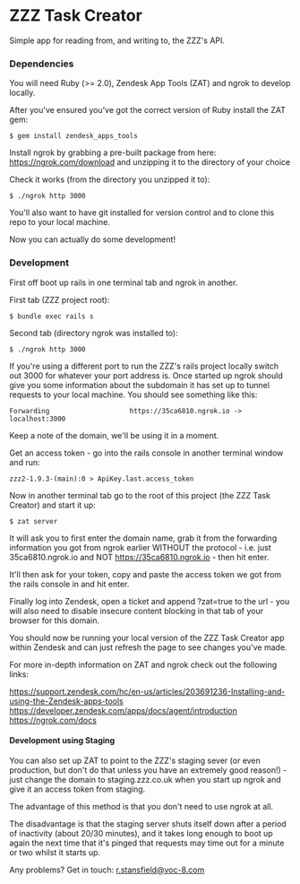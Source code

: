 # ZZZ Task Creator

Simple app for reading from, and writing to, the ZZZ's API.

### Dependencies

You will need Ruby (>= 2.0), Zendesk App Tools (ZAT) and ngrok to develop locally.

After you've ensured you've got the correct version of Ruby install the ZAT gem:

    $ gem install zendesk_apps_tools

Install ngrok by grabbing a pre-built package from here: https://ngrok.com/download and unzipping it to the directory of your choice

Check it works (from the directory you unzipped it to):

    $ ./ngrok http 3000

You'll also want to have git installed for version control and to clone this repo to your local machine.

Now you can actually do some development!

### Development

First off boot up rails in one terminal tab and ngrok in another.

First tab (ZZZ project root):

    $ bundle exec rails s

Second tab (directory ngrok was installed to):

    $ ./ngrok http 3000

If you're using a different port to run the ZZZ's rails project locally switch out 3000 for whatever your port address is.  Once started up ngrok should give you some information about the subdomain it has set up to tunnel requests to your local machine.  You should see something like this:

    Forwarding                    https://35ca6810.ngrok.io -> localhost:3000

Keep a note of the domain, we'll be using it in a moment.

Get an access token - go into the rails console in another terminal window and run:

    zzz2-1.9.3-(main):0 > ApiKey.last.access_token

Now in another terminal tab go to the root of this project (the ZZZ Task Creator) and start it up:

    $ zat server

It will ask you to first enter the domain name, grab it from the forwarding information you got from ngrok earlier WITHOUT the protocol - i.e. just 35ca6810.ngrok.io and NOT https://35ca6810.ngrok.io - then hit enter.

It'll then ask for your token, copy and paste the access token we got from the rails console in and hit enter.

Finally log into Zendesk, open a ticket and append ?zat=true to the url - you will also need to disable insecure content blocking in that tab of your browser for this domain.

You should now be running your local version of the ZZZ Task Creator app within Zendesk and can just refresh the page to see changes you've made.

For more in-depth information on ZAT and ngrok check out the following links:

<https://support.zendesk.com/hc/en-us/articles/203691236-Installing-and-using-the-Zendesk-apps-tools>
<https://developer.zendesk.com/apps/docs/agent/introduction>
<https://ngrok.com/docs>

#### Development using Staging

You can also set up ZAT to point to the ZZZ's staging sever (or even production, but don't do that unless you have an extremely good reason!) - just change the domain to staging.zzz.co.uk when you start up ngrok and give it an access token from staging.

The advantage of this method is that you don't need to use ngrok at all.

The disadvantage is that the staging server shuts itself down after a period of inactivity (about 20/30 minutes), and it takes long enough to boot up again the next time that it's pinged that requests may time out for a minute or two whilst it starts up.

Any problems?  Get in touch: <r.stansfield@voc-8.com>

